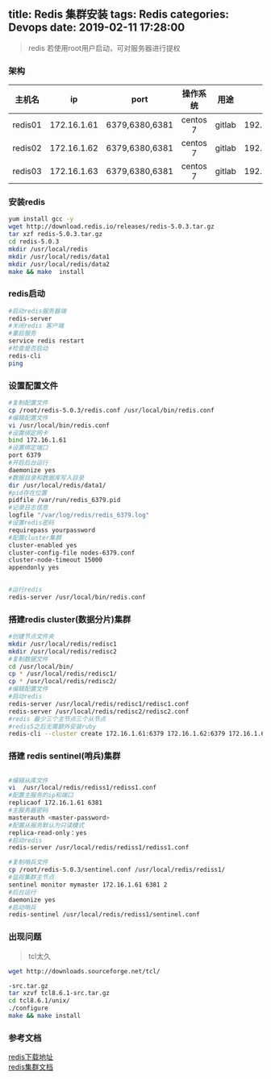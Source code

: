 title: Redis 集群安装
tags: Redis
categories: Devops
date: 2019-02-11 17:28:00
---
> redis 若使用root用户启动，可对服务器进行提权
### 架构
| 主机名 | ip | port |操作系统 | 用途 | 备注 |
| :---: | :---: | :---: | :---: | :---: | :---: |
| redis01 | 172.16.1.61 | 6379,6380,6381 | centos 7  | gitlab | 192.168.116.137 | 
| redis02 | 172.16.1.62 | 6379,6380,6381 | centos 7  | gitlab | 192.168.116.148 | 
| redis03 | 172.16.1.63 | 6379,6380,6381 | centos 7  | gitlab | 192.168.116.149 | 

### 安装redis
```bash 
yum install gcc -y
wget http://download.redis.io/releases/redis-5.0.3.tar.gz
tar xzf redis-5.0.3.tar.gz
cd redis-5.0.3
mkdir /usr/local/redis
mkdir /usr/local/redis/data1
mkdir /usr/local/redis/data2
make && make  install 
```
<!-- more -->
### redis启动
```bash
#启动redis服务器端
redis-server
#关闭redis 客户端
#重启服务
service redis restart
#检查是否启动
redis-cli 
ping
```
### 设置配置文件
```bash
#复制配置文件
cp /root/redis-5.0.3/redis.conf /usr/local/bin/redis.conf
#编辑配置文件
vi /usr/local/bin/redis.conf
#设置绑定网卡
bind 172.16.1.61
#设置绑定端口
port 6379
#开启后台运行
daemonize yes
#数据目录和数据库写入目录
dir /usr/local/redis/data1/
#pid存在位置
pidfile /var/run/redis_6379.pid
#记录日志信息
logfile "/var/log/redis/redis_6379.log"
#设置redis密码
requirepass yourpassword 
#配置cluster集群
cluster-enabled yes
cluster-config-file nodes-6379.conf
cluster-node-timeout 15000
appendonly yes
 

#运行redis
redis-server /usr/local/bin/redis.conf
```

### 搭建redis cluster(数据分片)集群
```bash
#创建节点文件夹
mkdir /usr/local/redis/redisc1
mkdir /usr/local/redis/redisc2
#复制数据文件
cd /usr/local/bin/
cp * /usr/local/redis/redisc1/
cp * /usr/local/redis/redisc2/
#编辑配置文件
#启动redis
redis-server /usr/local/redis/redisc1/redisc1.conf
redis-server /usr/local/redis/redisc2/redisc2.conf
#redis 最少三个主节点三个从节点
#redis5之后无需额外安装ruby
redis-cli --cluster create 172.16.1.61:6379 172.16.1.62:6379 172.16.1.63:6379 172.16.1.61:6380 172.16.1.62:6380 172.16.1.63:6380  --cluster-replicas 1
```

### 搭建 redis sentinel(哨兵)集群
```bash

#编辑从库文件
vi  /usr/local/redis/rediss1/rediss1.conf
#配置主服务的ip和端口
replicaof 172.16.1.61 6381
#主服务器密码
masterauth <master-password>
#配置从服务默认为只读模式
replica-read-only：yes
#启动redis
redis-server /usr/local/redis/rediss1/rediss1.conf

#复制哨兵文件
cp /root/redis-5.0.3/sentinel.conf /usr/local/redis/rediss1/
#监视集群主节点
sentinel monitor mymaster 172.16.1.61 6381 2
#后台运行
daemonize yes
#启动哨兵
redis-sentinel /usr/local/redis/rediss1/sentinel.conf
```
### 出现问题
>tcl太久

```bash
wget http://downloads.sourceforge.net/tcl/

-src.tar.gz
tar xzvf tcl8.6.1-src.tar.gz
cd tcl8.6.1/unix/
./configure
make && make install
```

### 参考文档
[redis下载地址](http://redis.io/download)  
[redis集群文档](https://redis.io/topics/cluster-tutorial)  
